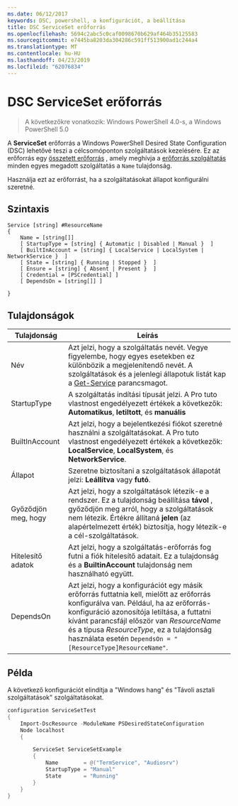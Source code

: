 ```yaml
---
ms.date: 06/12/2017
keywords: DSC, powershell, a konfigurációt, a beállítása
title: DSC ServiceSet erőforrás
ms.openlocfilehash: 5694c2abc5c0caf0098670b629af464b35125583
ms.sourcegitcommit: e7445ba8203da304286c591ff513900ad1c244a4
ms.translationtype: MT
ms.contentlocale: hu-HU
ms.lasthandoff: 04/23/2019
ms.locfileid: "62076834"
---
```

# <a name="dsc-serviceset-resource"></a>DSC ServiceSet erőforrás

> A következőkre vonatkozik: Windows PowerShell 4.0-s, a Windows PowerShell 5.0

A **ServiceSet** erőforrás a Windows PowerShell Desired State Configuration (DSC) lehetővé teszi a célcsomóponton szolgáltatások kezelésére. Ez az erőforrás egy [összetett erőforrás](../../../resources/authoringResourceComposite.md) , amely meghívja a [erőforrás szolgáltatás](serviceResource.md) minden egyes megadott szolgáltatás a `Name` tulajdonság.

Használja ezt az erőforrást, ha a szolgáltatásokat állapot konfigurálni szeretné.

## <a name="syntax"></a>Szintaxis

```
Service [string] #ResourceName
{
    Name = [string[]]
    [ StartupType = [string] { Automatic | Disabled | Manual }  ]
    [ BuiltInAccount = [string] { LocalService | LocalSystem | NetworkService }  ]
    [ State = [string] { Running | Stopped }  ]
    [ Ensure = [string] { Absent | Present }  ]
    [ Credential = [PSCredential] ]
    [ DependsOn = [string[]] ]

}
```

## <a name="properties"></a>Tulajdonságok

|  Tulajdonság  |  Leírás   |
|---|---|
| Név| Azt jelzi, hogy a szolgáltatás nevét. Vegye figyelembe, hogy egyes esetekben ez különbözik a megjelenítendő nevét. A szolgáltatások és a jelenlegi állapotuk listát kap a [Get-Service](https://technet.microsoft.com/library/hh849804.aspx) parancsmagot.|
| StartupType| A szolgáltatás indítási típusát jelzi. A Pro tuto vlastnost engedélyezett értékek a következők: **Automatikus**, **letiltott**, és **manuális**|
| BuiltInAccount| Azt jelzi, hogy a bejelentkezési fiókot szeretné használni a szolgáltatásokat. A Pro tuto vlastnost engedélyezett értékek a következők: **LocalService**, **LocalSystem**, és **NetworkService**.|
| Állapot| Szeretne biztosítani a szolgáltatások állapotát jelzi: **Leállítva** vagy **futó**.|
| Győződjön meg, hogy| Azt jelzi, hogy a szolgáltatások létezik-e a rendszer. Ez a tulajdonság beállítása **távol** , győződjön meg arról, hogy a szolgáltatások nem létezik. Értékre állítaná **jelen** (az alapértelmezett érték) biztosítja, hogy létezik-e a cél-szolgáltatások.|
| Hitelesítő adatok| Azt jelzi, hogy a szolgáltatás-erőforrás fog futni a fiók hitelesítő adatait. Ez a tulajdonság és a **BuiltinAccount** tulajdonság nem használható együtt.|
| DependsOn| Azt jelzi, hogy a konfigurációt egy másik erőforrás futtatnia kell, mielőtt az erőforrás konfigurálva van. Például, ha az erőforrás-konfiguráció azonosítója letiltása, a futtatni kívánt parancsfájl először van *ResourceName* és a típusa *ResourceType*, ez a tulajdonság használata esetén `DependsOn = "[ResourceType]ResourceName"`.|



## <a name="example"></a>Példa

A következő konfigurációt elindítja a "Windows hang" és "Távoli asztali szolgáltatások" szolgáltatásokat.

```powershell
configuration ServiceSetTest
{
    Import-DscResource -ModuleName PSDesiredStateConfiguration
    Node localhost
    {

        ServiceSet ServiceSetExample
        {
            Name        = @("TermService", "Audiosrv")
            StartupType = "Manual"
            State       = "Running"
        }
    }
}
```
